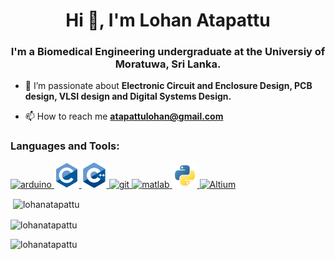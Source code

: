 
<h1 align="center">Hi 👋, I'm Lohan Atapattu</h1>
<h3 align="center">I'm a Biomedical Engineering undergraduate at the Universiy of Moratuwa, Sri Lanka.</h3>

- 🔭 I’m passionate about **Electronic Circuit and Enclosure Design, PCB design, VLSI design and Digital Systems Design.**

- 📫 How to reach me **atapattulohan@gmail.com**

<!--<h3 align="left">Connect with me:</h3> -->
<p align="left">
</p>

<h3 align="left">Languages and Tools:</h3>
<p align="left"> <a href="https://www.arduino.cc/" target="_blank" rel="noreferrer"> <img src="https://cdn.worldvectorlogo.com/logos/arduino-1.svg" alt="arduino" width="40" height="40"/> </a> <a href="https://www.cprogramming.com/" target="_blank" rel="noreferrer"> <img src="https://raw.githubusercontent.com/devicons/devicon/master/icons/c/c-original.svg" alt="c" width="40" height="40"/> </a> <a href="https://www.w3schools.com/cpp/" target="_blank" rel="noreferrer"> <img src="https://raw.githubusercontent.com/devicons/devicon/master/icons/cplusplus/cplusplus-original.svg" alt="cplusplus" width="40" height="40"/> </a> <a href="https://git-scm.com/" target="_blank" rel="noreferrer"> <img src="https://www.vectorlogo.zone/logos/git-scm/git-scm-icon.svg" alt="git" width="40" height="40"/> </a> <a href="https://www.mathworks.com/" target="_blank" rel="noreferrer"> <img src="https://upload.wikimedia.org/wikipedia/commons/2/21/Matlab_Logo.png" alt="matlab" width="40" height="40"/> </a> <a href="https://www.python.org" target="_blank" rel="noreferrer"> <img src="https://raw.githubusercontent.com/devicons/devicon/master/icons/python/python-original.svg" alt="python" width="40" height="40"/> </a> <a href="https://www.altium.com/altium-designer" target="_blank" rel="noreferrer"> <img src="https://upload.wikimedia.org/wikipedia/commons/e/ea/Altium_Designer_Logo.png" alt="Altium" width="40" height="40"/> </a> </p>




<p>&nbsp;<img align="center" src="https://github-readme-stats.vercel.app/api?username=lohanatapattu&show_icons=true&theme=highcontrast&locale=en" alt="lohanatapattu" /></p>

<p><img align="center" src="https://github-readme-streak-stats.herokuapp.com/?user=lohanatapattu&theme=highcontrast" alt="lohanatapattu" /></p>

<p><img align="left" src="https://github-readme-stats.vercel.app/api/top-langs?username=lohanatapattu&show_icons=true&theme=highcontrast&locale=en&layout=compact" alt="lohanatapattu" /></p>
